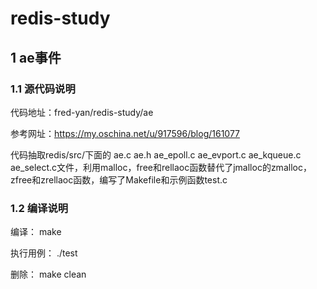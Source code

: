 # redis-study
## 1 ae事件
### 1.1 源代码说明 
代码地址：fred-yan/redis-study/ae

参考网址：https://my.oschina.net/u/917596/blog/161077

代码抽取redis/src/下面的 ae.c  ae.h  ae_epoll.c  ae_evport.c  ae_kqueue.c  ae_select.c文件，利用malloc，free和rellaoc函数替代了jmalloc的zmalloc，zfree和zrellaoc函数，编写了Makefile和示例函数test.c

### 1.2 编译说明
编译： make

执行用例： ./test

删除： make clean
